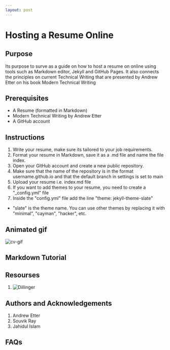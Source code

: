 ```yaml
---
layout: post
---
```


# Hosting a Resume Online



## Purpose
Its purpose to surve as a guide on how to host a resume on online using tools such as Markdown editor, Jekyll and GitHub Pages. It also connects the principles on current Technical Writing that are presented by Andrew Etter on his book Modern Technical Writing


## Prerequisites
- A Resume (formatted in Markdown)
- Modern Technical Writing by Andrew Etter
- A GitHub account


## Instructions

1. Write your resume, make sure its tailored to your job requirements.
2. Format your resume in Markdown, save it as a .md file and name the file index.
3. Open your GitHub account and create a new public repository.
4. Make sure that the name of the repository is in the format username.github.io and that the default branch in settings is set to main
5. Upload your resume i.e. index.md file
6. If you want to add themes to your resume, you need to create a "_config.yml" file
7. Inside the "config.yml" file add the line "theme: jekyll-theme-slate"
  - "slate" is the theme name. You can use other themes by replacing it with "minimal", "cayman", "hacker", etc.

## Animated gif

![cv-gif](https://i.makeagif.com/media/3-07-2024/QaYIpx.gif)



## Markdown Tutorial



## Resourses
1. ![Dillinger](www.dillinger.io)



## Authors and Acknowledgements
1. Andrew Etter
2. Souvik Ray
3. Jahidul Islam



## FAQs


